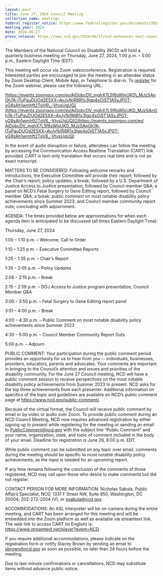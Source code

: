 ```yaml
---
layout: post
title: June 27, 2024 Council Meeting
collection_name: meetings
federal_register_notice: https://www.federalregister.gov/documents/2024/06/13/2024-13191/sunshine-act-meetings
meeting_year: 2024
date: 2024-06-27
press_release: https://www.ncd.gov/2024/06/17/ncd-announces-next-council-meeting-june-27/
---
```

The Members of the National Council on Disability (NCD) will hold a quarterly business meeting on Thursday, June 27, 2024, 1:00 p.m. – 5:00 p.m., Eastern Daylight Time (EDT).

This meeting will occur via Zoom videoconference. Registration is required. Interested parties are encouraged to join the meeting in an attendee status by Zoom Desktop Client, Mobile App, or Telephone to dial-in.  To [register](https://events.zoomgov.com/ev/AjDobcDV_mghX7L5f6sWlxUKD_MJzSAnGh7A-lTuPauDUOd2E5XX~AvJyfkIR6R1x3lgp4sOiST1A5xJPGT-vG8sAh1wmhft2TgV6_-VtysUgUQ) for the Zoom webinar, please use the following URL: 

[https://events.zoomgov.com/ev/AjDobcDV_mghX7L5f6sWlxUKD\_MJzSAnGh7A-lTuPauDUOd2E5XX~AvJyfkIR6R1x3lgp4sOiST1A5xJPGT-vG8sAh1wmhft2TgV6\_-VtysUgUQ](https://events.zoomgov.com/ev/AjDobcDV_mghX7L5f6sWlxUKD_MJzSAnGh7A-lTuPauDUOd2E5XX~AvJyfkIR6R1x3lgp4sOiST1A5xJPGT-vG8sAh1wmhft2TgV6_-VtysUgUQ)[](https://events.zoomgov.com/​ev/​AjDobcDV_​mghX7L5f6sWlxUKD_​MJzSAnGh7A-lTuPauDUOd2E5XX~AvJyfkIR6R1x3lgp4sOiST1A5xJPGT-vG8sAh1wmhft2TgV6_​-VtysUgUQ)

In the event of audio disruption or failure, attendees can follow the meeting by accessing the Communication Access Realtime Translation (CART) link provided. CART is text-only translation that occurs real time and is not an exact transcript.

MATTERS TO BE CONSIDERED: Following welcome remarks and introductions, the Executive Committee will provide their report; followed by the Chair’s report; policy updates; a break; followed by a U.S. Department of Justice Access to Justice presentation, followed by Council member Q&A; a panel on NCD’s Fetal Surgery to Gene Editing report, followed by Council member Q&A; a break; public comment on most notable disability policy achievements since Summer 2023; and Council member community report outs; concluding with adjournment. 

AGENDA: The times provided below are approximations for when each agenda item is anticipated to be discussed (all times Eastern Daylight Time):

Thursday, June 27, 2024

1:00 – 1:10 p.m. – Welcome, Call to Order

1:10 – 1:25 p.m. – Executive Committee Reports 

1:25 – 1:35 p.m. – Chair’s Report

1:35 – 2:05 p.m. – Policy Updates 

2:06 – 2:15 p.m. – Break

2:15 – 2:59 p.m. – DOJ Access to Justice program presentation, Council Member Q&A

3:00 – 3:50 p.m. – Fetal Surgery to Gene Editing report panel

3:51 – 4:00 p.m. – Break

4:00 – 4:30 p.m. – Public Comment on most notable disability policy achievements since Summer 2023

4:30 – 5:00 p.m. – Council Member Community Report Outs

5:00 p.m. – Adjourn

PUBLIC COMMENT: Your participation during the public comment period provides an opportunity for us to hear from you -- individuals, businesses, providers, educators, parents and advocates. Your comments are important in bringing to the Council’s attention and issues and priorities of the disability community. For the June 27 Council meeting, NCD will have a public comment session to receive perspectives on the most notable disability policy achievements from Summer 2023 to present. NCD asks for the top three achievements from each presenter. Additional information on specifics of the topic and guidelines are available on NCD’s public comment page at https://www.ncd.gov/public-comment/.

Because of the virtual format, the Council will receive public comment by email or by video or audio over Zoom. To provide public comment during an NCD Council Meeting, NCD now requires advanced registration by either signing up to present while registering for the meeting or sending an email to PublicComment@ncd.gov with the subject line “Public Comment” and your name, organization, state, and topic of comment included in the body of your email. Deadline for registration is June 26, 8:00 p.m. EDT. 

While public comment can be submitted on any topic over email, comments during the meeting should be specific to most notable disability policy achievements, as the input is needed for an upcoming report. 

If any time remains following the conclusion of the comments of those registered, NCD may call upon those who desire to make comments but did not register.

CONTACT PERSON FOR MORE INFORMATION: Nicholas Sabula, Public Affairs Specialist, NCD, 1331 F Street NW, Suite 850, Washington, DC 20004; 202-272-2004 (V), or nsabula@ncd.gov.

ACCOMMODATIONS:  An ASL interpreter will be on-camera during the entire meeting, and CART has been arranged for this meeting and will be embedded into the Zoom platform as well as available via streamtext link. The web link to access CART (in English) is: https://www.streamtext.net/player?event=NCD 

If you require additional accommodations, please indicate on the registration form or notify Stacey Brown by sending an email to sbrown@ncd.gov as soon as possible, no later than 24 hours before the meeting.

Due to last-minute confirmations or cancellations, NCD may substitute items without advance public notice.
